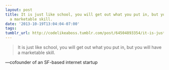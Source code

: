 ```yaml
---
layout: post
title: It is just like school, you will get out what you put in, but you will have
  a marketable skill.
date: '2013-10-19T13:04:04-07:00'
tags:
tumblr_url: http://codelikeaboss.tumblr.com/post/64504893354/it-is-just-like-school-you-will-get-out-what-you
---
```

> It is just like school, you will get out what you put in, but you will have a marketable skill.

—cofounder of an SF-based internet startup
